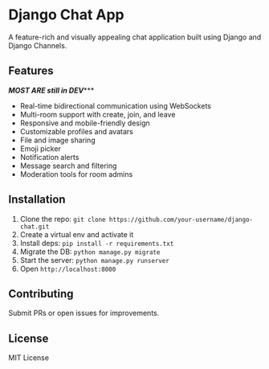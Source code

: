 # Django Chat App

A feature-rich and visually appealing chat application built using Django and Django Channels.

## Features
***MOST ARE still in DEV******
- Real-time bidirectional communication using WebSockets
- Multi-room support with create, join, and leave
- Responsive and mobile-friendly design
- Customizable profiles and avatars
- File and image sharing
- Emoji picker
- Notification alerts
- Message search and filtering
- Moderation tools for room admins

## Installation

1. Clone the repo: `git clone https://github.com/your-username/django-chat.git`
2. Create a virtual env and activate it
3. Install deps: `pip install -r requirements.txt`
4. Migrate the DB: `python manage.py migrate` 
5. Start the server: `python manage.py runserver`
6. Open `http://localhost:8000`

## Contributing

Submit PRs or open issues for improvements.

## License

MIT License
